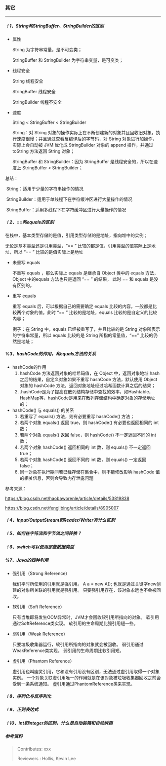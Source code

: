 ### 其它

---

##### ！1、String和StringBuffer、StringBuilder的区别

- 属性

  String 为字符串常量，是不可变类；

  StringBuffer 和 StringBuilder 为字符串变量，是可变类；

- 线程安全

  String 线程安全

  StringBuffer 线程安全

  StringBuilder 线程不安全

- 速度

  String  <  StringBuffer  <  StringBuilder

  String：对 String 对象的操作实际上在不断创建新的对象并且回收旧对象，执行速度很慢；并且通过查看反编译后的字节码，对 String 对象进行加操作，实际上会自动被 JVM 优化成 StringBuilder 对象的 append 操作，并通过 toString 方法返回 String 对象；

  StringBuffer 和 StringBuilder：因为 StringBuffer 是线程安全的，所以在速度上 StringBuffer < StringBuilder；

总结：

​	String：适用于少量的字符串操作的情况

​	StringBuilder：适用于单线程下在字符缓冲区进行大量操作的情况

​	StringBuffer：适用多线程下在字符缓冲区进行大量操作的情况

##### ！2、==和equals的区别

在栈中，基本类型存储的是值，引用类型存储的是地址，指向堆中的实例；

无论是基本类型还是引用类型，“== ” 比较的都是值，引用类型的值实际上是地址，所以 “== ” 比较的是值实际上是地址

- 未重写 equals

  不重写 equals ，那么实际上 equals 是继承自 Object 类中的 equals 方法，Object 中的equals 方法也只是返回 “== ” 的结果， 此时 == 和 equals 是没有区别的。

- 重写 equals

  重写 equals 后，可以根据自己的需要确定 equals 比较的内容，一般都是比较两个对象的值。此时 “== ” 比较的是地址，equals 比较的是自定义的比较内容；

  例子：在 String 中，equals 已经被重写了，并且比较的是 String 对象所表示的字符串常量，所以 equals 比较的是 String 所指的常量值，“==” 比较的仍然是地址；

##### %3、hashCode的作用，和equals方法的关系

- hashCode的作用
  1. hashCode 方法返回对象的哈希码值，在 Object 中，返回对象地址 hash 之后的结果，自定义对象如果不重写 hashCode 方法，默认使用 Object 对象的 hashCode 方法，返回对象地址经过哈希函数计算之后的结果；
  2. .hashCode是为了提高在散列结构存储中查找的效率，如Hashtable，HashMap等，hashCode是用来在散列存储结构中确定对象的存储地址的； 
- hashCode() 与 equals() 的关系
  1. 若重写了 equals() 方法，则有必要重写 hashCode() 方法；
  2. 若两个对象 equals() 返回 true，则 hashCode() 有必要也返回相同的 int 数；
  3. 若两个对象 equals() 返回 false，则 hashCode() 不一定返回不同的 int 数；
  4. 若两个对象 hashCode() 返回相同的 int 数，则 equals() 不一定返回 true；
  5. 若两个对象 hashCode() 返回不同的 int 数，则 equals() 一定返回 false； 
  6. 同一对象在执行期间若已经存储在集合中，则不能修改影响 hashCode 值的相关信息，否则会导致内存泄露问题

参考来源：

https://blog.csdn.net/haobaworenle/article/details/53819838

https://blog.csdn.net/fenglibing/article/details/8905007


##### ！4、Input/OutputStream和Reader/Writer有什么区别


##### ！5、如何在字符流和字节流之间转换？


##### ！6、switch可以使用那些数据类型

##### %7、Java的四种引用

- 强引用（Strong Reference）

  我们平时所使用的引用就是强引用。 A a = new A(); 也就是通过关键字new创建的对象所关联的引用就是强引用。 只要强引用存在，该对象永远也不会被回收。

- 软引用（Soft Reference）

  只有当堆即将发生OOM异常时，JVM才会回收软引用所指向的对象。 软引用通过SoftReference类实现。 软引用的生命周期比强引用短一些。

- 弱引用（Weak Reference）

  只要垃圾收集器运行，软引用所指向的对象就会被回收。 弱引用通过WeakReference类实现。 弱引用的生命周期比软引用短。

- 虚引用（Phantom Reference）

  虚引用也叫幽灵引用，它和没有引用没有区别，无法通过虚引用取得一个对象实例。 一个对象关联虚引用唯一的作用就是在该对象被垃圾收集器回收之前会受到一条系统通知。 虚引用通过PhantomReference类来实现。


##### ！8、序列化与反序列化


##### ！9、正则表达式


##### ！10、int和Integer的区别，什么是自动装箱和自动拆箱


##### 参考资料


>Contributes: xxx
>
>Reviewers : Hollis, Kevin Lee
